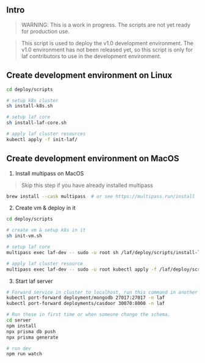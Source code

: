 
## Intro

> WARNING: This is a work in progress. The scripts are not yet ready for production use.

> This script is used to deploy the v1.0 development environment. The v1.0 environment has not been released yet, so this script is only for laf contributors to use in the development environment.

## Create development environment on Linux
 
```bash
cd deploy/scripts

# setup k8s cluster
sh install-k8s.sh

# setup laf core
sh install-laf-core.sh

# apply laf cluster resources
kubectl apply -f init-laf/
```

## Create development environment on MacOS

1. Install multipass on MacOS

> Skip this step if you have already installed multipass

```bash
brew install --cask multipass  # or see https://multipass.run/install
```

2. Create vm & deploy in it 

```bash
cd deploy/scripts

# create vm & setup k8s in it
sh init-vm.sh  

# setup laf core
multipass exec laf-dev -- sudo -u root sh /laf/deploy/scripts/install-laf-core.sh 

# apply laf cluster resource
multipass exec laf-dev -- sudo -u root kubectl apply -f /laf/deploy/scripts/init-laf/
``` 

3. Start laf server

```bash
# Forward service in cluster to localhost, run this command in another terminal separately
kubectl port-forward deployment/mongodb 27017:27017 -n laf
kubectl port-forward deployments/casdoor 30070:8000 -n laf

# Run these in first time or when someone change the schema.
cd server
npm install
npx prisma db push
npx prisma generate

# run dev
npm run watch
```